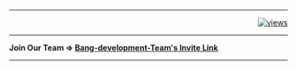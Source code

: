 

<hr>
<p align="right">
  <a href="https://github.com/Bang-development-team">
    <img alt="views" title="GitHub profile views" src="https://shields-io-visitor-counter.herokuapp.com/badge?page=Bang-development-team&style=for-the-badge&logo=GitHub"/></a>
</p>
<hr>

<b>Join Our Team => <a href="https://github.com/Bang-development-Team/.github/issues/new?assignees=&labels=%E2%9C%89%EF%B8%8F+github-invitation&template=invitation.yml&title=Please+invite+me+to+the+Bang+development+team">Bang-development-Team's Invite Link</a></b>

<hr>
